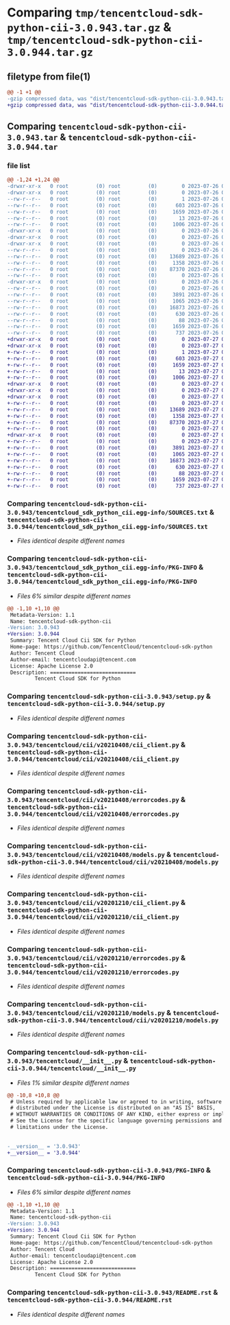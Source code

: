 # Comparing `tmp/tencentcloud-sdk-python-cii-3.0.943.tar.gz` & `tmp/tencentcloud-sdk-python-cii-3.0.944.tar.gz`

## filetype from file(1)

```diff
@@ -1 +1 @@
-gzip compressed data, was "dist/tencentcloud-sdk-python-cii-3.0.943.tar", last modified: Wed Jul 26 00:33:36 2023, max compression
+gzip compressed data, was "dist/tencentcloud-sdk-python-cii-3.0.944.tar", last modified: Thu Jul 27 02:11:47 2023, max compression
```

## Comparing `tencentcloud-sdk-python-cii-3.0.943.tar` & `tencentcloud-sdk-python-cii-3.0.944.tar`

### file list

```diff
@@ -1,24 +1,24 @@
-drwxr-xr-x   0 root         (0) root         (0)        0 2023-07-26 00:33:36.000000 tencentcloud-sdk-python-cii-3.0.943/
-drwxr-xr-x   0 root         (0) root         (0)        0 2023-07-26 00:33:36.000000 tencentcloud-sdk-python-cii-3.0.943/tencentcloud_sdk_python_cii.egg-info/
--rw-r--r--   0 root         (0) root         (0)        1 2023-07-26 00:33:36.000000 tencentcloud-sdk-python-cii-3.0.943/tencentcloud_sdk_python_cii.egg-info/dependency_links.txt
--rw-r--r--   0 root         (0) root         (0)      603 2023-07-26 00:33:36.000000 tencentcloud-sdk-python-cii-3.0.943/tencentcloud_sdk_python_cii.egg-info/SOURCES.txt
--rw-r--r--   0 root         (0) root         (0)     1659 2023-07-26 00:33:36.000000 tencentcloud-sdk-python-cii-3.0.943/tencentcloud_sdk_python_cii.egg-info/PKG-INFO
--rw-r--r--   0 root         (0) root         (0)       13 2023-07-26 00:33:36.000000 tencentcloud-sdk-python-cii-3.0.943/tencentcloud_sdk_python_cii.egg-info/top_level.txt
--rw-r--r--   0 root         (0) root         (0)     1006 2023-07-26 00:33:36.000000 tencentcloud-sdk-python-cii-3.0.943/setup.py
-drwxr-xr-x   0 root         (0) root         (0)        0 2023-07-26 00:33:36.000000 tencentcloud-sdk-python-cii-3.0.943/tencentcloud/
-drwxr-xr-x   0 root         (0) root         (0)        0 2023-07-26 00:33:36.000000 tencentcloud-sdk-python-cii-3.0.943/tencentcloud/cii/
-drwxr-xr-x   0 root         (0) root         (0)        0 2023-07-26 00:33:36.000000 tencentcloud-sdk-python-cii-3.0.943/tencentcloud/cii/v20210408/
--rw-r--r--   0 root         (0) root         (0)        0 2023-07-26 00:33:36.000000 tencentcloud-sdk-python-cii-3.0.943/tencentcloud/cii/v20210408/__init__.py
--rw-r--r--   0 root         (0) root         (0)    13689 2023-07-26 00:33:36.000000 tencentcloud-sdk-python-cii-3.0.943/tencentcloud/cii/v20210408/cii_client.py
--rw-r--r--   0 root         (0) root         (0)     1358 2023-07-26 00:33:36.000000 tencentcloud-sdk-python-cii-3.0.943/tencentcloud/cii/v20210408/errorcodes.py
--rw-r--r--   0 root         (0) root         (0)    87370 2023-07-26 00:33:36.000000 tencentcloud-sdk-python-cii-3.0.943/tencentcloud/cii/v20210408/models.py
--rw-r--r--   0 root         (0) root         (0)        0 2023-07-26 00:33:36.000000 tencentcloud-sdk-python-cii-3.0.943/tencentcloud/cii/__init__.py
-drwxr-xr-x   0 root         (0) root         (0)        0 2023-07-26 00:33:36.000000 tencentcloud-sdk-python-cii-3.0.943/tencentcloud/cii/v20201210/
--rw-r--r--   0 root         (0) root         (0)        0 2023-07-26 00:33:36.000000 tencentcloud-sdk-python-cii-3.0.943/tencentcloud/cii/v20201210/__init__.py
--rw-r--r--   0 root         (0) root         (0)     3891 2023-07-26 00:33:36.000000 tencentcloud-sdk-python-cii-3.0.943/tencentcloud/cii/v20201210/cii_client.py
--rw-r--r--   0 root         (0) root         (0)     1065 2023-07-26 00:33:36.000000 tencentcloud-sdk-python-cii-3.0.943/tencentcloud/cii/v20201210/errorcodes.py
--rw-r--r--   0 root         (0) root         (0)    16873 2023-07-26 00:33:36.000000 tencentcloud-sdk-python-cii-3.0.943/tencentcloud/cii/v20201210/models.py
--rw-r--r--   0 root         (0) root         (0)      630 2023-07-26 00:33:36.000000 tencentcloud-sdk-python-cii-3.0.943/tencentcloud/__init__.py
--rw-r--r--   0 root         (0) root         (0)       88 2023-07-26 00:33:36.000000 tencentcloud-sdk-python-cii-3.0.943/setup.cfg
--rw-r--r--   0 root         (0) root         (0)     1659 2023-07-26 00:33:36.000000 tencentcloud-sdk-python-cii-3.0.943/PKG-INFO
--rw-r--r--   0 root         (0) root         (0)      737 2023-07-26 00:33:36.000000 tencentcloud-sdk-python-cii-3.0.943/README.rst
+drwxr-xr-x   0 root         (0) root         (0)        0 2023-07-27 02:11:47.000000 tencentcloud-sdk-python-cii-3.0.944/
+drwxr-xr-x   0 root         (0) root         (0)        0 2023-07-27 02:11:47.000000 tencentcloud-sdk-python-cii-3.0.944/tencentcloud_sdk_python_cii.egg-info/
+-rw-r--r--   0 root         (0) root         (0)        1 2023-07-27 02:11:47.000000 tencentcloud-sdk-python-cii-3.0.944/tencentcloud_sdk_python_cii.egg-info/dependency_links.txt
+-rw-r--r--   0 root         (0) root         (0)      603 2023-07-27 02:11:47.000000 tencentcloud-sdk-python-cii-3.0.944/tencentcloud_sdk_python_cii.egg-info/SOURCES.txt
+-rw-r--r--   0 root         (0) root         (0)     1659 2023-07-27 02:11:47.000000 tencentcloud-sdk-python-cii-3.0.944/tencentcloud_sdk_python_cii.egg-info/PKG-INFO
+-rw-r--r--   0 root         (0) root         (0)       13 2023-07-27 02:11:47.000000 tencentcloud-sdk-python-cii-3.0.944/tencentcloud_sdk_python_cii.egg-info/top_level.txt
+-rw-r--r--   0 root         (0) root         (0)     1006 2023-07-27 02:11:47.000000 tencentcloud-sdk-python-cii-3.0.944/setup.py
+drwxr-xr-x   0 root         (0) root         (0)        0 2023-07-27 02:11:47.000000 tencentcloud-sdk-python-cii-3.0.944/tencentcloud/
+drwxr-xr-x   0 root         (0) root         (0)        0 2023-07-27 02:11:47.000000 tencentcloud-sdk-python-cii-3.0.944/tencentcloud/cii/
+drwxr-xr-x   0 root         (0) root         (0)        0 2023-07-27 02:11:47.000000 tencentcloud-sdk-python-cii-3.0.944/tencentcloud/cii/v20210408/
+-rw-r--r--   0 root         (0) root         (0)        0 2023-07-27 02:11:47.000000 tencentcloud-sdk-python-cii-3.0.944/tencentcloud/cii/v20210408/__init__.py
+-rw-r--r--   0 root         (0) root         (0)    13689 2023-07-27 02:11:47.000000 tencentcloud-sdk-python-cii-3.0.944/tencentcloud/cii/v20210408/cii_client.py
+-rw-r--r--   0 root         (0) root         (0)     1358 2023-07-27 02:11:47.000000 tencentcloud-sdk-python-cii-3.0.944/tencentcloud/cii/v20210408/errorcodes.py
+-rw-r--r--   0 root         (0) root         (0)    87370 2023-07-27 02:11:47.000000 tencentcloud-sdk-python-cii-3.0.944/tencentcloud/cii/v20210408/models.py
+-rw-r--r--   0 root         (0) root         (0)        0 2023-07-27 02:11:47.000000 tencentcloud-sdk-python-cii-3.0.944/tencentcloud/cii/__init__.py
+drwxr-xr-x   0 root         (0) root         (0)        0 2023-07-27 02:11:47.000000 tencentcloud-sdk-python-cii-3.0.944/tencentcloud/cii/v20201210/
+-rw-r--r--   0 root         (0) root         (0)        0 2023-07-27 02:11:47.000000 tencentcloud-sdk-python-cii-3.0.944/tencentcloud/cii/v20201210/__init__.py
+-rw-r--r--   0 root         (0) root         (0)     3891 2023-07-27 02:11:47.000000 tencentcloud-sdk-python-cii-3.0.944/tencentcloud/cii/v20201210/cii_client.py
+-rw-r--r--   0 root         (0) root         (0)     1065 2023-07-27 02:11:47.000000 tencentcloud-sdk-python-cii-3.0.944/tencentcloud/cii/v20201210/errorcodes.py
+-rw-r--r--   0 root         (0) root         (0)    16873 2023-07-27 02:11:47.000000 tencentcloud-sdk-python-cii-3.0.944/tencentcloud/cii/v20201210/models.py
+-rw-r--r--   0 root         (0) root         (0)      630 2023-07-27 02:11:47.000000 tencentcloud-sdk-python-cii-3.0.944/tencentcloud/__init__.py
+-rw-r--r--   0 root         (0) root         (0)       88 2023-07-27 02:11:47.000000 tencentcloud-sdk-python-cii-3.0.944/setup.cfg
+-rw-r--r--   0 root         (0) root         (0)     1659 2023-07-27 02:11:47.000000 tencentcloud-sdk-python-cii-3.0.944/PKG-INFO
+-rw-r--r--   0 root         (0) root         (0)      737 2023-07-27 02:11:47.000000 tencentcloud-sdk-python-cii-3.0.944/README.rst
```

### Comparing `tencentcloud-sdk-python-cii-3.0.943/tencentcloud_sdk_python_cii.egg-info/SOURCES.txt` & `tencentcloud-sdk-python-cii-3.0.944/tencentcloud_sdk_python_cii.egg-info/SOURCES.txt`

 * *Files identical despite different names*

### Comparing `tencentcloud-sdk-python-cii-3.0.943/tencentcloud_sdk_python_cii.egg-info/PKG-INFO` & `tencentcloud-sdk-python-cii-3.0.944/tencentcloud_sdk_python_cii.egg-info/PKG-INFO`

 * *Files 6% similar despite different names*

```diff
@@ -1,10 +1,10 @@
 Metadata-Version: 1.1
 Name: tencentcloud-sdk-python-cii
-Version: 3.0.943
+Version: 3.0.944
 Summary: Tencent Cloud Cii SDK for Python
 Home-page: https://github.com/TencentCloud/tencentcloud-sdk-python
 Author: Tencent Cloud
 Author-email: tencentcloudapi@tencent.com
 License: Apache License 2.0
 Description: ============================
         Tencent Cloud SDK for Python
```

### Comparing `tencentcloud-sdk-python-cii-3.0.943/setup.py` & `tencentcloud-sdk-python-cii-3.0.944/setup.py`

 * *Files identical despite different names*

### Comparing `tencentcloud-sdk-python-cii-3.0.943/tencentcloud/cii/v20210408/cii_client.py` & `tencentcloud-sdk-python-cii-3.0.944/tencentcloud/cii/v20210408/cii_client.py`

 * *Files identical despite different names*

### Comparing `tencentcloud-sdk-python-cii-3.0.943/tencentcloud/cii/v20210408/errorcodes.py` & `tencentcloud-sdk-python-cii-3.0.944/tencentcloud/cii/v20210408/errorcodes.py`

 * *Files identical despite different names*

### Comparing `tencentcloud-sdk-python-cii-3.0.943/tencentcloud/cii/v20210408/models.py` & `tencentcloud-sdk-python-cii-3.0.944/tencentcloud/cii/v20210408/models.py`

 * *Files identical despite different names*

### Comparing `tencentcloud-sdk-python-cii-3.0.943/tencentcloud/cii/v20201210/cii_client.py` & `tencentcloud-sdk-python-cii-3.0.944/tencentcloud/cii/v20201210/cii_client.py`

 * *Files identical despite different names*

### Comparing `tencentcloud-sdk-python-cii-3.0.943/tencentcloud/cii/v20201210/errorcodes.py` & `tencentcloud-sdk-python-cii-3.0.944/tencentcloud/cii/v20201210/errorcodes.py`

 * *Files identical despite different names*

### Comparing `tencentcloud-sdk-python-cii-3.0.943/tencentcloud/cii/v20201210/models.py` & `tencentcloud-sdk-python-cii-3.0.944/tencentcloud/cii/v20201210/models.py`

 * *Files identical despite different names*

### Comparing `tencentcloud-sdk-python-cii-3.0.943/tencentcloud/__init__.py` & `tencentcloud-sdk-python-cii-3.0.944/tencentcloud/__init__.py`

 * *Files 1% similar despite different names*

```diff
@@ -10,8 +10,8 @@
 # Unless required by applicable law or agreed to in writing, software
 # distributed under the License is distributed on an "AS IS" BASIS,
 # WITHOUT WARRANTIES OR CONDITIONS OF ANY KIND, either express or implied.
 # See the License for the specific language governing permissions and
 # limitations under the License.
 
 
-__version__ = '3.0.943'
+__version__ = '3.0.944'
```

### Comparing `tencentcloud-sdk-python-cii-3.0.943/PKG-INFO` & `tencentcloud-sdk-python-cii-3.0.944/PKG-INFO`

 * *Files 6% similar despite different names*

```diff
@@ -1,10 +1,10 @@
 Metadata-Version: 1.1
 Name: tencentcloud-sdk-python-cii
-Version: 3.0.943
+Version: 3.0.944
 Summary: Tencent Cloud Cii SDK for Python
 Home-page: https://github.com/TencentCloud/tencentcloud-sdk-python
 Author: Tencent Cloud
 Author-email: tencentcloudapi@tencent.com
 License: Apache License 2.0
 Description: ============================
         Tencent Cloud SDK for Python
```

### Comparing `tencentcloud-sdk-python-cii-3.0.943/README.rst` & `tencentcloud-sdk-python-cii-3.0.944/README.rst`

 * *Files identical despite different names*

